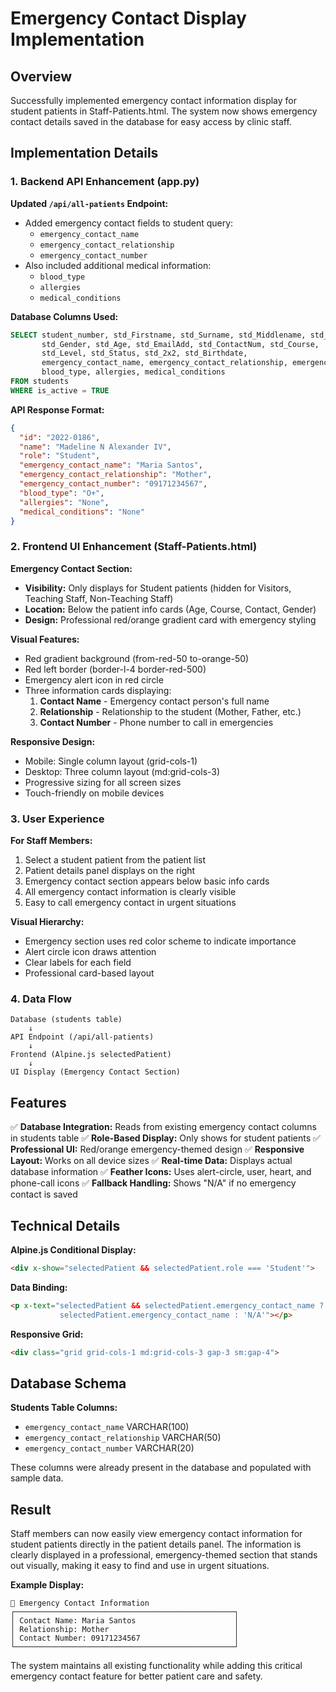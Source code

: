 # Emergency Contact Display Implementation

## Overview
Successfully implemented emergency contact information display for student patients in Staff-Patients.html. The system now shows emergency contact details saved in the database for easy access by clinic staff.

## Implementation Details

### 1. Backend API Enhancement (app.py)

**Updated `/api/all-patients` Endpoint:**
- Added emergency contact fields to student query:
  - `emergency_contact_name`
  - `emergency_contact_relationship`
  - `emergency_contact_number`
- Also included additional medical information:
  - `blood_type`
  - `allergies`
  - `medical_conditions`

**Database Columns Used:**
```sql
SELECT student_number, std_Firstname, std_Surname, std_Middlename, std_Suffix, 
       std_Gender, std_Age, std_EmailAdd, std_ContactNum, std_Course, 
       std_Level, std_Status, std_2x2, std_Birthdate,
       emergency_contact_name, emergency_contact_relationship, emergency_contact_number,
       blood_type, allergies, medical_conditions
FROM students 
WHERE is_active = TRUE
```

**API Response Format:**
```json
{
  "id": "2022-0186",
  "name": "Madeline N Alexander IV",
  "role": "Student",
  "emergency_contact_name": "Maria Santos",
  "emergency_contact_relationship": "Mother",
  "emergency_contact_number": "09171234567",
  "blood_type": "O+",
  "allergies": "None",
  "medical_conditions": "None"
}
```

### 2. Frontend UI Enhancement (Staff-Patients.html)

**Emergency Contact Section:**
- **Visibility:** Only displays for Student patients (hidden for Visitors, Teaching Staff, Non-Teaching Staff)
- **Location:** Below the patient info cards (Age, Course, Contact, Gender)
- **Design:** Professional red/orange gradient card with emergency styling

**Visual Features:**
- Red gradient background (from-red-50 to-orange-50)
- Red left border (border-l-4 border-red-500)
- Emergency alert icon in red circle
- Three information cards displaying:
  1. **Contact Name** - Emergency contact person's full name
  2. **Relationship** - Relationship to the student (Mother, Father, etc.)
  3. **Contact Number** - Phone number to call in emergencies

**Responsive Design:**
- Mobile: Single column layout (grid-cols-1)
- Desktop: Three column layout (md:grid-cols-3)
- Progressive sizing for all screen sizes
- Touch-friendly on mobile devices

### 3. User Experience

**For Staff Members:**
1. Select a student patient from the patient list
2. Patient details panel displays on the right
3. Emergency contact section appears below basic info cards
4. All emergency contact information is clearly visible
5. Easy to call emergency contact in urgent situations

**Visual Hierarchy:**
- Emergency section uses red color scheme to indicate importance
- Alert circle icon draws attention
- Clear labels for each field
- Professional card-based layout

### 4. Data Flow

```
Database (students table)
    ↓
API Endpoint (/api/all-patients)
    ↓
Frontend (Alpine.js selectedPatient)
    ↓
UI Display (Emergency Contact Section)
```

## Features

✅ **Database Integration:** Reads from existing emergency contact columns in students table
✅ **Role-Based Display:** Only shows for student patients
✅ **Professional UI:** Red/orange emergency-themed design
✅ **Responsive Layout:** Works on all device sizes
✅ **Real-time Data:** Displays actual database information
✅ **Feather Icons:** Uses alert-circle, user, heart, and phone-call icons
✅ **Fallback Handling:** Shows "N/A" if no emergency contact is saved

## Technical Details

**Alpine.js Conditional Display:**
```html
<div x-show="selectedPatient && selectedPatient.role === 'Student'">
```

**Data Binding:**
```html
<p x-text="selectedPatient && selectedPatient.emergency_contact_name ? 
           selectedPatient.emergency_contact_name : 'N/A'"></p>
```

**Responsive Grid:**
```html
<div class="grid grid-cols-1 md:grid-cols-3 gap-3 sm:gap-4">
```

## Database Schema

**Students Table Columns:**
- `emergency_contact_name` VARCHAR(100)
- `emergency_contact_relationship` VARCHAR(50)
- `emergency_contact_number` VARCHAR(20)

These columns were already present in the database and populated with sample data.

## Result

Staff members can now easily view emergency contact information for student patients directly in the patient details panel. The information is clearly displayed in a professional, emergency-themed section that stands out visually, making it easy to find and use in urgent situations.

**Example Display:**
```
🔴 Emergency Contact Information
┌─────────────────────────────────────────────────┐
│ Contact Name: Maria Santos                      │
│ Relationship: Mother                            │
│ Contact Number: 09171234567                     │
└─────────────────────────────────────────────────┘
```

The system maintains all existing functionality while adding this critical emergency contact feature for better patient care and safety.
